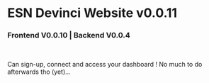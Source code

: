 # ESN Devinci Website v0.0.11

### Frontend V0.0.10 | Backend V0.0.4

<br>

Can sign-up, connect and access your dashboard ! No much to do afterwards tho (yet)...